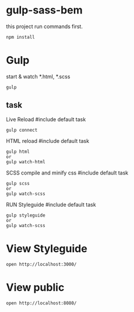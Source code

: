 # gulp-sass-bem
this project run commands first.

```
npm install
```
# Gulp
start & watch *.html, *.scss

```
gulp
```

## task

Live Reload #include default task

```
gulp connect
```

HTML reload #include default task

```
gulp html
or
gulp watch-html
```

SCSS compile and minify css #include default task

```
gulp scss
or
gulp watch-scss
```

RUN Styleguide #include default task

```
gulp styleguide
or
gulp watch-scss
```

# View Styleguide

```
open http://localhost:3000/
```

# View public

```
open http://localhost:8080/
```
